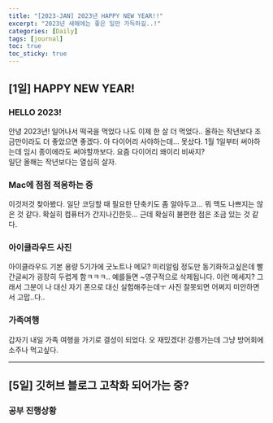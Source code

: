 ```yaml
---
title: "[2023-JAN] 2023년 HAPPY NEW YEAR!!"
excerpt: "2023년 새해에는 좋은 일만 가득하길..!"
categories: [Daily]
tags: [journal]
toc: true
toc_sticky: true
---
```


## [1일] HAPPY NEW YEAR!

### HELLO 2023!
안녕 2023년! 일어나서 떡국을 먹었다 나도 이제 한 살 더 먹었다.. 올하는 작년보다 조금만이라도 더 좋았으면 좋겠다. 아 다이어리 사야하는데... 못샀다. 1월 1일부터 써야하는데 임시 종이에라도 써야할까보다. 요즘 다이어리 왜이리 비싸지?<br/>
일단 올해는 작년보다는 열심히 살자.

### Mac에 점점 적응하는 중
이것저것 찾아봤다. 일단 코딩할 때 필요한 단축키도 좀 알아두고... 뭐 맥도 나쁘지는 않은 것 같다. 확실히 컴퓨터가 간지나긴한듯... 근데 확실히 불편한 점은 조금 있는 것 같다.

### 아이클라우드 사진
아이클라우드 기본 용량 5기가에 굿노트나 메모? 미리알림 정도만 동기화하고싶은데 빨간글씨가 굉장히 두렵게 함ㅋㅋㅋ.. 예를들면 ~영구적으로 삭제됩니다. 이런 메세지? 그래서 그분이 나 대신 자기 폰으로 대신 실험해주는데ㅜ 사진 잘못되면 어쩌지 미안하면서 고맙..다.. 

### 가족여행
갑자기 내일 가족 여행을 가기로 결성이 되었다. 오 재밌겠다! 강릉가는데 그냥 방어회에 소주나 먹고싶다.

***

## [5일] 깃허브 블로그 고착화 되어가는 중?
### 공부 진행상황